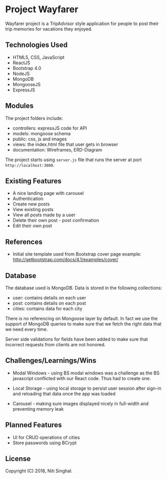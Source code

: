 # Project Wayfarer

Wayfarer project is a TripAdvisor style application for people to post their trip memories for vacations they enjoyed. 

## Technologies Used

* HTML5, CSS, JavaScript
* ReactJS
* Bootstrap 4.0
* NodeJS
* MongoDB
* MongooseJS
* ExpressJS

## Modules

The project folders include:

* controllers: expressJS code for API
* models: mongoose schema
* public: css, js and images
* views: the index.html file that user gets in browser
* documentation: Wireframes, ERD-Diagram

The project starts using `server.js` file that runs the
server at port `http://localhost:3000`.

## Existing Features

* A nice landing page with carousel
* Authentication
* Create new posts
* View existing posts
* View all posts made by a user
* Delete their own post - post confirmation
* Edit their own post

## References

* Initial site template used from Bootstrap cover page
example: http://getbootstrap.com/docs/4.1/examples/cover/


## Database

The database used is MongoDB. Data is stored in the following collections:

* user: contains details on each user
* post: contains details on each post
* cities: contains data for each city

There is no referencing on Mongoose layer by default. In fact we use the
support of MongoDB queries to make sure that we fetch the right data that
we need every time.

Server side validations for fields have been added to make sure that incorrect
requests from clients are not honored.

## Challenges/Learnings/Wins

* Modal Windows - using BS modal windows was a challenge as the BS javascript
conflicted with our React code. Thus had to create one.

* Local Storage - using local storage to persist user session after sign-in
and reloading that data once the app was loaded

* Carousel - making sure images displayed nicely in full-width and preventing
memory leak

## Planned Features

* UI for CRUD operations of cities
* Store passwords using BCrypt

## License

Copyright (C) 2018, Niti Singhal.
